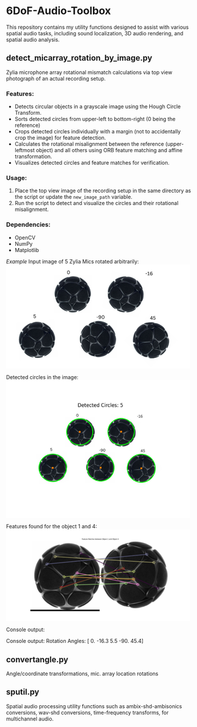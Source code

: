 # 6DoF-Audio-Toolbox
This repository contains my utility functions designed to assist with various spatial audio tasks, including sound localization, 3D audio rendering, and spatial audio analysis.

## **detect_micarray_rotation_by_image.py**  
Zylia microphone array rotational mismatch calculations via top view photograph of an actual recording setup.

### Features:
- Detects circular objects in a grayscale image using the Hough Circle Transform.
- Sorts detected circles from upper-left to bottom-right (0 being the reference)
- Crops detected circles individually with a margin (not to accidentally crop the image) for feature detection.
- Calculates the rotational misalignment between the reference (upper-leftmost object) and all others using ORB feature matching and affine transformation.
- Visualizes detected circles and feature matches for verification.

### Usage:
1. Place the top view image of the recording setup in the same directory as the script or update the `new_image_path` variable.
2. Run the script to detect and visualize the circles and their rotational misalignment.

### Dependencies:
- OpenCV
- NumPy
- Matplotlib

*Example*
Input image of 5 Zylia Mics rotated arbitrarily:   
<img src="images/5_zylias.png" width="500" style="display: block; margin-left: 0;"/>

Detected circles in the image:   
<img src="images/5_zylias_detected.png" width="500" style="display: block; margin: 0;"/>

Features found for the object 1 and 4:  
<img src="images/eg_feature_detected.png" width="500" style="display: block; margin: 0;"/>

Console output:

Console output:
Rotation Angles: [  0.  -16.3   5.5 -90.   45.4]

## convertangle.py  
Angle/coordinate transformations, mic. array location rotations

## sputil.py  
Spatial audio processing utility functions such as ambix-shd-ambisonics conversions, wav-shd conversions, time-frequency transforms, for multichannel audio.
